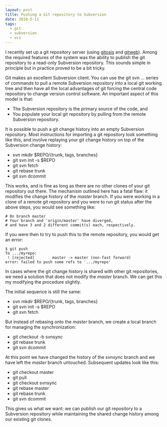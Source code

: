 ```yaml
---
layout: post
title: Pushing a Git repository to Subversion
date: 2010-5-11
tags:
  - git
  - subversion
  - vcs
---
```


I recently set up a git repository server (using [gitosis][1] and [gitweb][2]). Among the required features of the system was the ability to publish the git repository to a read-only Subversion repository. This sounds simple in principle but in practice proved to be a bit tricky.

Git makes an excellent Subversion client. You can use the git svn ... series of commands to pull a remote Subversion repository into a local git working tree and then have all the local advantages of git forcing the central code repository to change version control software. An important aspect of this model is that:

  - The Subversion repository is the primary source of the code, and
  - You populate your local git repository by pulling from the remote Subversion repository.

It is possible to push a git change history into an empty Subversion repository. Most instructions for importing a git repository look something like this, and involve replaying your git change history on top of the Subversion change history:

  - svn mkdir $REPO/{trunk, tags, branches}
  - git svn init -s $REPO
  - git svn fetch
  - git rebase trunk
  - git svn dcommit

This works, and is fine as long as there are no other clones of your git repository out there. The mechanism outlined here has a fatal flaw: it modifies the change history of the _master_ branch. If you were working in a clone of a remote git repository and you were to run git status after the above steps, you would see something like:
    
    
    # On branch master
    # Your branch and 'origin/master' have diverged,
    # and have 3 and 2 different commit(s) each, respectively.
    

If you were then to try to push this to the remote repository, you would get an error:
    
    
    $ git push
    To .../myrepo:
     ! [rejected]        master -> master (non-fast forward)
    error: failed to push some refs to '.../myrepo'
    

In cases where the git change history is shared with other git repositories, we need a solution that does not modify the _master_ branch. We can get this my modifying the procedure slightly.

The initial sequence is still the same:

  - svn mkdir $REPO/{trunk, tags, branches}
  - git svn init -s $REPO
  - git svn fetch

But instead of rebasing onto the _master_ branch, we create a local branch for managing the synchronization:

  - git checkout -b svnsync
  - git rebase trunk
  - git svn dcommit

At this point we have changed the history of the _svnsync_ branch and we have left the _master_ branch untouched. Subsequent updates look like this:

  - git checkout master
  - git pull
  - git checkout svnsync
  - git rebase master
  - git rebase trunk
  - git svn dcommit

This gives us what we want: we can publish our git repository to a Subversion repository while maintaining the shared change history among our existing git clones.

[1]: http://scie.nti.st/2007/11/14/hosting-git-repositories-the-easy-and-secure-way
[2]: https://git.wiki.kernel.org/index.php/Gitweb

